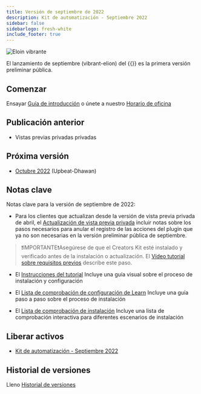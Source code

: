 ```yaml
---
title: Versión de septiembre de 2022
description: Kit de automatización - Septiembre 2022
sidebar: false
sidebarlogo: fresh-white
include_footer: true
---
```

![Eloin vibrante](/images/vibrant-elion.png)

El lanzamiento de septiembre (vibrant-elion) del {{<product-name>}} es la primera versión preliminar pública.

## Comenzar

Ensayar [Guía de introducción](/es/get-started) o únete a nuestro [Horario de oficina](/es/office-hours)

## Publicación anterior

- Vistas previas privadas privadas

## Próxima versión

- [Octubre 2022](/es/releases/october-2022) (Upbeat-Dhawan)

## Notas clave

Notas clave para la versión de septiembre de 2022:

- Para los clientes que actualizan desde la versión de vista previa privada de abril, el [Actualización de vista previa privada](https://github.com/microsoft/powercat-automation-kit/blob/main/docs/private-preview-upgrade.md) incluir notas sobre los pasos necesarios para anular el registro de las acciones del plugin que ya no son necesarias en la versión preliminar pública de septiembre.

>❗IMPORTANTE❗Asegúrese de que el Creators Kit esté instalado y verificado antes de la instalación o actualización. El [Vídeo tutorial sobre requisitos previos](https://github.com/microsoft/powercat-automation-kit/blob/main/docs/walkthrough.md) describe este paso.

- El [Instrucciones del tutorial](https://github.com/microsoft/powercat-automation-kit/blob/main/docs/walkthrough.md) Incluye una guía visual sobre el proceso de instalación y configuración

- El [Lista de comprobación de configuración de Learn](https://learn.microsoft.com/power-automate/guidance/automation-kit/setup/setup-checklist) Incluye una guía paso a paso sobre el proceso de instalación

- El [Lista de comprobación de instalación](/es/get-started/install-checklist) Incluye una lista de comprobación interactiva para diferentes escenarios de instalación

## Liberar activos

- [Kit de automatización - Septiembre 2022](https://github.com/microsoft/powercat-automation-kit/releases/tag/AutomationKit-September2022)

## Historial de versiones

Lleno [Historial de versiones](/es/releases)
